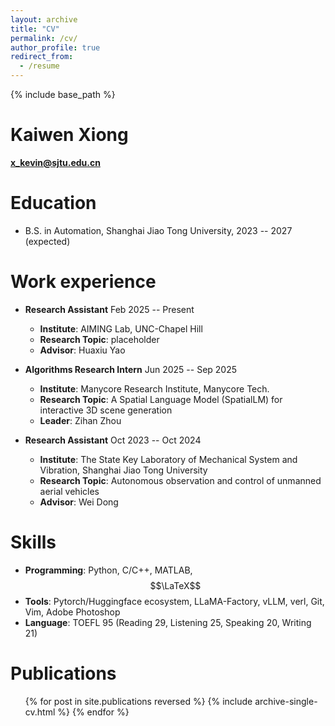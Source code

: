 ```yaml
---
layout: archive
title: "CV"
permalink: /cv/
author_profile: true
redirect_from:
  - /resume
---
```


{% include base_path %}

# Kaiwen Xiong
**x_kevin@sjtu.edu.cn**

Education
======
* B.S. in Automation, Shanghai Jiao Tong University, 2023 -- 2027 (expected)

Work experience
======
* **Research Assistant** Feb 2025 -- Present
  * **Institute**: AIMING Lab, UNC-Chapel Hill
  * **Research Topic**: placeholder
  * **Advisor**: Huaxiu Yao

* **Algorithms Research Intern** Jun 2025 -- Sep 2025
  * **Institute**: Manycore Research Institute, Manycore Tech.
  * **Research Topic**: A Spatial Language Model (SpatialLM) for interactive 3D scene generation
  * **Leader**: Zihan Zhou

* **Research Assistant** Oct 2023 -- Oct 2024
  * **Institute**: The State Key Laboratory of Mechanical System and Vibration, Shanghai Jiao Tong University
  * **Research Topic**: Autonomous observation and control of unmanned aerial vehicles
  * **Advisor**: Wei Dong
  
Skills
======
* **Programming**: Python, C/C++, MATLAB, $$\LaTeX$$
* **Tools**: Pytorch/Huggingface ecosystem, LLaMA-Factory, vLLM, verl, Git, Vim, Adobe Photoshop
* **Language**: TOEFL 95 (Reading 29, Listening 25, Speaking 20, Writing 21)

Publications
======
  <ul>{% for post in site.publications reversed %}
    {% include archive-single-cv.html %}
  {% endfor %}</ul>
  
<!-- Talks
======
  <ul>{% for post in site.talks reversed %}
    {% include archive-single-talk-cv.html  %}
  {% endfor %}</ul>
  
Teaching
======
  <ul>{% for post in site.teaching reversed %}
    {% include archive-single-cv.html %}
  {% endfor %}</ul>
  
Service and leadership
======
* Currently signed in to 43 different slack teams -->
